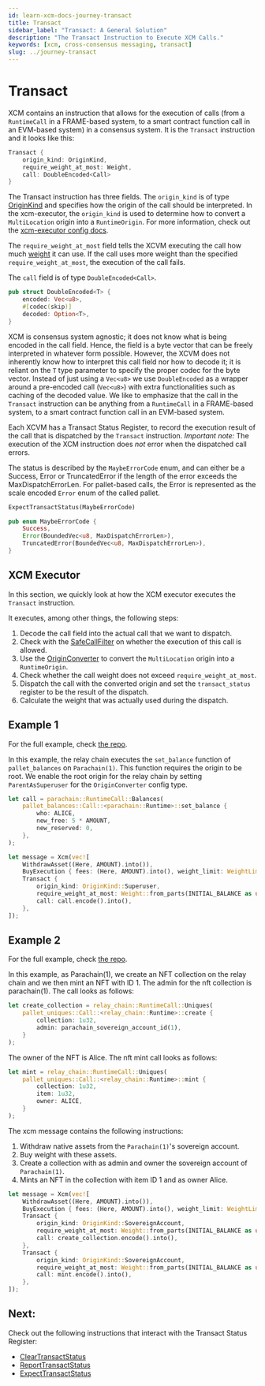 ```yaml
---
id: learn-xcm-docs-journey-transact
title: Transact
sidebar_label: "Transact: A General Solution"
description: "The Transact Instruction to Execute XCM Calls."
keywords: [xcm, cross-consensus messaging, transact]
slug: ../journey-transact
---
```


# Transact

XCM contains an instruction that allows for the execution of calls (from a `RuntimeCall` in a
FRAME-based system, to a smart contract function call in an EVM-based system) in a consensus system.
It is the `Transact` instruction and it looks like this:

```rust
Transact {
    origin_kind: OriginKind,
    require_weight_at_most: Weight,
    call: DoubleEncoded<Call>
}
```

The Transact instruction has three fields. The `origin_kind` is of type
[OriginKind](https://paritytech.github.io/polkadot/doc/xcm/v2/enum.OriginKind.html) and specifies
how the origin of the call should be interpreted. In the xcm-executor, the `origin_kind` is used to
determine how to convert a `MultiLocation` origin into a `RuntimeOrigin`. For more information,
check out the [xcm-executor config docs](../executor_config/config.md).

The `require_weight_at_most` field tells the XCVM executing the call how much
[weight](../fundamentals/weight_and_fees.md) it can use. If the call uses more weight than the
specified `require_weight_at_most`, the execution of the call fails.

The `call` field is of type `DoubleEncoded<Call>`.

```rust
pub struct DoubleEncoded<T> {
    encoded: Vec<u8>,
    #[codec(skip)]
    decoded: Option<T>,
}
```

XCM is consensus system agnostic; it does not know what is being encoded in the call field. Hence,
the field is a byte vector that can be freely interpreted in whatever form possible. However, the
XCVM does not inherently know how to interpret this call field nor how to decode it; it is reliant
on the `T` type parameter to specify the proper codec for the byte vector. Instead of just using a
`Vec<u8>` we use `DoubleEncoded` as a wrapper around a pre-encoded call (`Vec<u8>`) with extra
functionalities such as caching of the decoded value. We like to emphasize that the call in the
`Transact` instruction can be anything from a `RuntimeCall` in a FRAME-based system, to a smart
contract function call in an EVM-based system.

Each XCVM has a Transact Status Register, to record the execution result of the call that is
dispatched by the `Transact` instruction. _Important note:_ The execution of the XCM instruction
does _not_ error when the dispatched call errors.

The status is described by the `MaybeErrorCode` enum, and can either be a Success, Error or
TruncatedError if the length of the error exceeds the MaxDispatchErrorLen. For pallet-based calls,
the Error is represented as the scale encoded `Error` enum of the called pallet.

```rust
ExpectTransactStatus(MaybeErrorCode)

pub enum MaybeErrorCode {
	Success,
	Error(BoundedVec<u8, MaxDispatchErrorLen>),
	TruncatedError(BoundedVec<u8, MaxDispatchErrorLen>),
}
```

## XCM Executor

In this section, we quickly look at how the XCM executor executes the `Transact` instruction.

It executes, among other things, the following steps:

1. Decode the call field into the actual call that we want to dispatch.
2. Check with the [SafeCallFilter](../executor_config/config.md#safecallfilter) on whether the
   execution of this call is allowed.
3. Use the [OriginConverter](../executor_config/config.md#originconverter) to convert the
   `MultiLocation` origin into a `RuntimeOrigin`.
4. Check whether the call weight does not exceed `require_weight_at_most`.
5. Dispatch the call with the converted origin and set the `transact_status` register to be the
   result of the dispatch.
6. Calculate the weight that was actually used during the dispatch.

## Example 1

For the full example, check [the repo](https://github.com/paritytech/xcm-docs/tree/main/examples).

In this example, the relay chain executes the `set_balance` function of `pallet_balances` on
`Parachain(1)`. This function requires the origin to be root. We enable the root origin for the
relay chain by setting `ParentAsSuperuser` for the `OriginConverter` config type.

```rust
let call = parachain::RuntimeCall::Balances(
    pallet_balances::Call::<parachain::Runtime>::set_balance {
        who: ALICE,
        new_free: 5 * AMOUNT,
        new_reserved: 0,
    },
);

let message = Xcm(vec![
    WithdrawAsset((Here, AMOUNT).into()),
    BuyExecution { fees: (Here, AMOUNT).into(), weight_limit: WeightLimit::Unlimited },
    Transact {
        origin_kind: OriginKind::Superuser,
        require_weight_at_most: Weight::from_parts(INITIAL_BALANCE as u64, 1024 * 1024),
        call: call.encode().into(),
    },
]);
```

## Example 2

For the full example, check [the repo](https://github.com/paritytech/xcm-docs/tree/main/examples).

In this example, as Parachain(1), we create an NFT collection on the relay chain and we then mint an
NFT with ID 1. The admin for the nft collection is parachain(1). The call looks as follows:

```rust
let create_collection = relay_chain::RuntimeCall::Uniques(
    pallet_uniques::Call::<relay_chain::Runtime>::create {
        collection: 1u32,
        admin: parachain_sovereign_account_id(1),
    }
);
```

The owner of the NFT is Alice. The nft mint call looks as follows:

```rust
let mint = relay_chain::RuntimeCall::Uniques(
    pallet_uniques::Call::<relay_chain::Runtime>::mint {
        collection: 1u32,
        item: 1u32,
        owner: ALICE,
    }
);
```

The xcm message contains the following instructions:

1. Withdraw native assets from the `Parachain(1)`'s sovereign account.
2. Buy weight with these assets.
3. Create a collection with as admin and owner the sovereign account of `Parachain(1)`.
4. Mints an NFT in the collection with item ID 1 and as owner Alice.

```rust
let message = Xcm(vec![
    WithdrawAsset((Here, AMOUNT).into()),
    BuyExecution { fees: (Here, AMOUNT).into(), weight_limit: WeightLimit::Unlimited },
    Transact {
        origin_kind: OriginKind::SovereignAccount,
        require_weight_at_most: Weight::from_parts(INITIAL_BALANCE as u64, 1024 * 1024),
        call: create_collection.encode().into(),
    },
    Transact {
        origin_kind: OriginKind::SovereignAccount,
        require_weight_at_most: Weight::from_parts(INITIAL_BALANCE as u64, 1024 * 1024),
        call: mint.encode().into(),
    },
]);
```

## Next:

Check out the following instructions that interact with the Transact Status Register:

- [ClearTransactStatus](register-modifiers.md#cleartransactstatus)
- [ReportTransactStatus](queries.md#reporttransactstatus)
- [ExpectTransactStatus](expects.md#expecttransactstatus)
